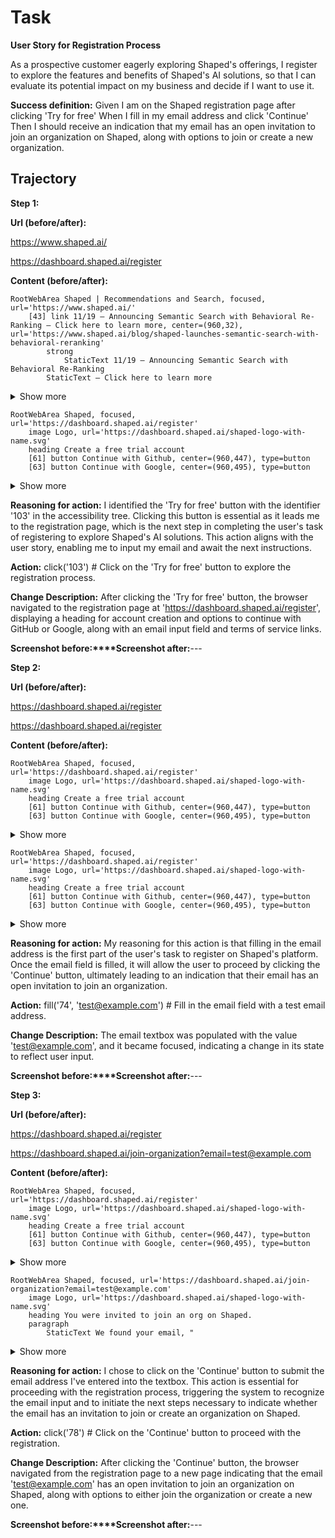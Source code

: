 # Task

**User Story for Registration Process**

As a prospective customer eagerly exploring Shaped's offerings,
I register to explore the features and benefits of Shaped's AI solutions,
so that I can evaluate its potential impact on my business and decide if I want to use it.

**Success definition:** Given I am on the Shaped registration page after clicking 'Try for free'
When I fill in my email address and click 'Continue'
Then I should receive an indication that my email has an open invitation to join an organization on Shaped, along with options to join or create a new organization.

## Trajectory

**Step 1:**

**Url (before/after):** 

https://www.shaped.ai/

https://dashboard.shaped.ai/register

**Content (before/after):** 

```
RootWebArea Shaped | Recommendations and Search, focused, url='https://www.shaped.ai/'
	[43] link 11/19 — Announcing Semantic Search with Behavioral Re-Ranking — Click here to learn more, center=(960,32), url='https://www.shaped.ai/blog/shaped-launches-semantic-search-with-behavioral-reranking'
		strong
			StaticText 11/19 — Announcing Semantic Search with Behavioral Re-Ranking
		StaticText — Click here to learn more
```
<details><summary>Show more</summary>

```
	banner
		[53] link home, center=(423,104), url='https://www.shaped.ai/'
			image, url='https://cdn.prod.website-files.com/668c2c51c9deca1046d67070/669a1d930fd1bb0e96c885b1_Shaped_Logo_Horizontal_White.svg'
		navigation
			[58] link Docs, center=(708,103), url='https://docs.shaped.ai/'
			[60] button Solutions, center=(797,103), expanded=False, hasPopup='menu'
			[68] button Products, center=(901,103), expanded=False, hasPopup='menu'
			[73] link Case Studies, center=(1020,103), url='https://www.shaped.ai/case-study'
			[74] link Blog, center=(1120,103), url='https://www.shaped.ai/blog'
			[75] link Contact, center=(1201,103), url='https://meetings.hubspot.com/matt2900/meet-with-shaped-?uuid=4076ed73-5725-4ee7-ac01-2e1869237a18'
		[82] link Login, center=(1392,103), url='https://dashboard.shaped.ai/login'
		[83] link Get Started, center=(1523,104), url='https://dashboard.shaped.ai/register'
	main
		heading Build Search &  Recommendations 100x Faster
		paragraph
			StaticText Increase engagement, conversion, and retention with a configurable system that adapts in real-time
		[103] link Try for free, center=(409,575), url='https://dashboard.shaped.ai/register'
		image Afterhour logo, url='https://cdn.prod.website-files.com/668c2c51c9deca1046d67070/669682e1e2aeb6a0188a164e_company-01.svg'
		image breakr logo, url='https://cdn.prod.website-files.com/668c2c51c9deca1046d67070/669682e00979326bb34a5fd4_company-03.svg'
		image checkmate logo, url='https://cdn.prod.website-files.com/668c2c51c9deca1046d67070/669682e1146f901fffdafc87_company-05.svg'
		image dev logo, url='https://cdn.prod.website-files.com/668c2c51c9deca1046d67070/669682e14244732017cb56cc_company-07.svg'
		image fetch logo, url='https://cdn.prod.website-files.com/668c2c51c9deca1046d67070/6696ee1b4ec64c7fcba0fb3a_company-05-1.svg'
		image Hang Logo, url='https://cdn.prod.website-files.com/668c2c51c9deca1046d67070/669682e0b11a2a58fe1869fb_company-09.svg'
		image kogan logo, url='https://cdn.prod.website-files.com/668c2c51c9deca1046d67070/669682e1805ed88805e58f62_company-02.svg'
		image locker logo, url='https://cdn.prod.website-files.com/668c2c51c9deca1046d67070/6696ef1fef5e55b6b390deb8_company-05.webp'
		image Outdorsy logo, url='https://cdn.prod.website-files.com/668c2c51c9deca1046d67070/669682e0d70cc51e8d7e111e_company-04.svg'
		image playbook logo, url='https://cdn.prod.website-files.com/668c2c51c9deca1046d67070/669682e10376bfc5993a0eeb_company-06.svg'
		image QVC logo, url='https://cdn.prod.website-files.com/668c2c51c9deca1046d67070/669682e0a71edf1a3845e19b_company-08.svg'
		image Trela Logo, url='https://cdn.prod.website-files.com/668c2c51c9deca1046d67070/669682e022cd1a0165caa413_company-10.svg'
		StaticText News
		link Announcing Semantic Search with Behavioral Re-Ranking, url='http://www.shaped.ai/blog/shaped-launches-semantic-search-with-behavioral-reranking'
		Canvas
		heading Why Shaped
		StaticText Turn behavior into
		StaticText relevance
		list
			listitem
				heading Easy Set-Up
				paragraph
					StaticText Connect and deploy rapidly with direct integration to your existing data sources.
			listitem
				heading Real-Time Adaptability
				paragraph
					StaticText Ingest and re-rank in real-time using behavioral signals.
			listitem
				heading State-of-the-Art Model Library
				paragraph
					StaticText Fine tune LLMs and neural ranking models for state-of-the-art performance.
			listitem
				heading Highly Customizable
				paragraph
					StaticText Build and experiment with ranking and retrieval components for any use case.
			listitem
				heading Explainable Results
				paragraph
					StaticText Visualize, evaluate, and interpret your data with in-session analytics and performance metrics.
			listitem
				heading Secure Infrastructure
				paragraph
					StaticText Scale with enterprise-grade security that’s GDPR and SOC2 compliant.
		image Diagram showing how you can connect and deploy rapidly with direct integration to your existing data sources., url='https://cdn.prod.website-files.com/668c2c51c9deca1046d67070/669034fb9ace042cde50b1ae_shaped-why-01.webp'
		generic
			group 1 / 3
				link Hang Logo Increased Redemption Rate by 4x, url='https://www.shaped.ai/'
					image Hang Logo, url='https://cdn.prod.website-files.com/668c2c51c9deca1046d67070/66950ee5a536e90f2724dc24_Hang.svg'
					StaticText 4x
			group 2 / 3
				link Trela Logo Increased Average Order Value by 16%, url='https://www.shaped.ai/case-study/trela'
					image Trela Logo, url='https://cdn.prod.website-files.com/668c2c51c9deca1046d67070/66950ef3a0b78e01eb110332_trela.svg'
					StaticText 16%
			group 3 / 3
				link Breakr logo Increased Diversity by 3x, url='https://www.shaped.ai/case-study/breakr'
					image Breakr logo, url='https://cdn.prod.website-files.com/668c2c51c9deca1046d67070/66950efd21affb06adca55ac_Breakr.svg'
					StaticText 3x
		generic, atomic
		StaticText How It Works
		heading Shaped Overview
		image diagram showing shaped overview of how it works, url='https://cdn.prod.website-files.com/668c2c51c9deca1046d67070/6695218784c4b26d96c17b7e_How-it-works-p-2000.webp'
		group 1 / 3
			image, url='https://cdn.prod.website-files.com/668c2c51c9deca1046d67070/6695367aec1559b05980873d_axis%201.svg'
			StaticText “Shaped is the best of both worlds — easy to get started while allowing control over our features and models.”
			StaticText Mishaal Al Gergawi
			StaticText CEO, Axis
		group 2 / 3
			image brandazine logo, url='https://cdn.prod.website-files.com/668c2c51c9deca1046d67070/66955f11b8b6adcf99c6df7c_brandazine%201.svg'
			StaticText “Shaped's understanding of our data and ability to create a custom model has been impressive.”
			StaticText Matt Koh
			StaticText Co-CEO, Brandazine
		group 3 / 3
			image Breakr logo, url='https://cdn.prod.website-files.com/668c2c51c9deca1046d67070/66950efd21affb06adca55ac_Breakr.svg'
			StaticText “Shaped provided expertise on how we should collect session and streaming data, while advising on our long term data infrastructure”
			StaticText Ameer Brown
			StaticText Co-Founder, Breakr
		generic, atomic
		button Previous slide
			image
		button Next slide
			image
		heading Designed for technical teams
		paragraph
			StaticText Whether you’re an expert in recommendation systems, a casual machine-learning practitioner or a novice developer, Shaped is built for you.
		link Read the docs, url='https://docs.shaped.ai/'
		tablist, orientation='horizontal'
			tab Javascript, selected=True
			tab Python, selected=False
		tabpanel Javascript
			StaticText npm install
			StaticText @shaped.ai/client
			StaticText 01
			StaticText 02
			StaticText 03
			StaticText 04
			StaticText 05
			StaticText 06
			StaticText 07
			StaticText 08
			StaticText 09
			StaticText 10
			StaticText const
			StaticText {rank} = require('shapedai').Client(
			StaticText 'your_api_key'
			StaticText );
			StaticText await
			StaticText rank({model_name:
			StaticText 'for_you_feed'
			StaticText , user_id:
			StaticText '3'
			StaticText });
		StaticText Output
		StaticText {
		StaticText "ids"
		StaticText : [
		StaticText "carrot"
		StaticText ,
		StaticText "apple"
		StaticText ],
		StaticText "scores"
		StaticText : [
		StaticText 0.919
		StaticText ,
		StaticText 0.832
		StaticText ]
		StaticText }
		heading Solutions for every platform
		link dropship or deliver icon gift icon dollar or money icon Marketplaces Optimize all sides of any marketplace. Improve every step of a buyers’ and sellers’ experience. receipt icon cart icon package icon, url='https://www.shaped.ai/solutions/marketplace'
			image dropship or deliver icon, url='https://cdn.prod.website-files.com/668c2c51c9deca1046d67070/669610eeea3e27832ff61f62_sol-mp-03.svg'
			image gift icon, url='https://cdn.prod.website-files.com/668c2c51c9deca1046d67070/669610ee3ca92dfbcfc0d3b5_sol-mp-02.svg'
			image dollar or money icon, url='https://cdn.prod.website-files.com/668c2c51c9deca1046d67070/669610eec731a0a56d45c4a7_sol-mp-01.svg'
			heading Marketplaces
			paragraph
			image receipt icon, url='https://cdn.prod.website-files.com/668c2c51c9deca1046d67070/669610eedec253ed0698179b_sol-mp-05.svg'
			image cart icon, url='https://cdn.prod.website-files.com/668c2c51c9deca1046d67070/669610ee4bb5341b337dfd19_sol-mp-04.svg'
			image package icon, url='https://cdn.prod.website-files.com/668c2c51c9deca1046d67070/669610ee71c27deafdb959f7_sol-mp-06.svg'
		link chat icon heart icon stack of image icon Social Media Turn traffic into community. Boost engagement and retention. girl or person icon thumbs up icon camera icon, url='https://www.shaped.ai/solutions/social-media'
			image chat icon, url='https://cdn.prod.website-files.com/668c2c51c9deca1046d67070/669618fc95646c9873d168a3_sol-sm-02.svg'
			image heart icon, url='https://cdn.prod.website-files.com/668c2c51c9deca1046d67070/669618fc95a41898d427ef93_sol-sm-03.svg'
			image stack of image icon, url='https://cdn.prod.website-files.com/668c2c51c9deca1046d67070/669618fc67fe63e02bf6c901_sol-sm-01.svg'
			heading Social Media
			paragraph
			image girl or person icon, url='https://cdn.prod.website-files.com/668c2c51c9deca1046d67070/669618fc2ba645447f5db502_sol-sm-05.svg'
			image thumbs up icon, url='https://cdn.prod.website-files.com/668c2c51c9deca1046d67070/669618fca5ee0d95f14296d6_sol-sm-04.svg'
			image camera icon, url='https://cdn.prod.website-files.com/668c2c51c9deca1046d67070/669618fc9ebcc2efa8f525be_sol-sm-06.svg'
		link smiley icon gaming console icon music icon Media Platforms Turn traffic into subscriptions. Boost revenue and engagement. flower or picture icon chat icon television icon, url='https://www.shaped.ai/solutions/media-platforms'
			image smiley icon, url='https://cdn.prod.website-files.com/668c2c51c9deca1046d67070/6696178595646c9873d07b08_sol-me-06.svg'
			image gaming console icon, url='https://cdn.prod.website-files.com/668c2c51c9deca1046d67070/66961785182317f0ef327d52_sol-me-05.svg'
			image music icon, url='https://cdn.prod.website-files.com/668c2c51c9deca1046d67070/669617856a1341e1ad363f7c_sol-me-04.svg'
			heading Media Platforms
			paragraph
			image flower or picture icon, url='https://cdn.prod.website-files.com/668c2c51c9deca1046d67070/669617858d152dc383f3d154_sol-me-01.svg'
			image chat icon, url='https://cdn.prod.website-files.com/668c2c51c9deca1046d67070/669617858db9d3d9d0485d02_sol-me-02.svg'
			image television icon, url='https://cdn.prod.website-files.com/668c2c51c9deca1046d67070/669617856a1341e1ad363f78_sol-me-03.svg'
		link cart icon gift icon money bag icon E-Commerce Turn traffic into conversions. Boost engagement and retention. sunglasses icon bag icon receipt icon, url='https://www.shaped.ai/solutions/e-commerce'
			image cart icon, url='https://cdn.prod.website-files.com/668c2c51c9deca1046d67070/6696177debed04af9f416abf_sol-ec-02.svg'
			image gift icon, url='https://cdn.prod.website-files.com/668c2c51c9deca1046d67070/669610ee3ca92dfbcfc0d3b5_sol-mp-02.svg'
			image money bag icon, url='https://cdn.prod.website-files.com/668c2c51c9deca1046d67070/6696177e6be63aeebb4c355a_sol-ec-06.svg'
			heading E-Commerce
			paragraph
			image sunglasses icon, url='https://cdn.prod.website-files.com/668c2c51c9deca1046d67070/6696177dd490bc23f98f453b_sol-ec-05.svg'
			image bag icon, url='https://cdn.prod.website-files.com/668c2c51c9deca1046d67070/6696177edec253ed069cadf9_sol-ec-04.svg'
			image receipt icon, url='https://cdn.prod.website-files.com/668c2c51c9deca1046d67070/6696177d182317f0ef327a2c_sol-ec-03.svg'
		heading Get up and running with one engineer in one sprint
		paragraph
			StaticText Guaranteed lift within your first 30 days or your money back
		link Get Started for Free, url='https://dashboard.shaped.ai/register'
		link Contact us, url='https://meetings.hubspot.com/matt2900'
		Canvas
		StaticText 100M+
		StaticText Users and items
		StaticText 1000+
		StaticText Queries per second
		StaticText 1B+
		StaticText Requests
		heading FAQs
		paragraph
			StaticText Wherever you need us, we’re there. We are always on-hand to answer your questions.
		link Contact, url='https://meetings.hubspot.com/matt2900/meet-with-shaped-?uuid=4076ed73-5725-4ee7-ac01-2e1869237a18'
		button How long will it take to integrate?, expanded=True
		paragraph
			StaticText The integration process is quick. You can connect your data to Shaped in minutes, train your first model in hours, and fully integrate into your app in days.
		button How is Shaped different to Algolia, AWS Personalize...?, expanded=False
		button Can I use Shaped for multiple ranking use-cases?, expanded=False
		button How much data do I need?, expanded=False
		button Why shouldn’t I build this in-house?, expanded=False
		button What’s your pricing?, expanded=False
		button How do you handle my data?, expanded=False
	contentinfo
		StaticText Products
		link Semantic Search, url='https://www.shaped.ai/semanticsearch'
		link Recommendations, url='https://www.shaped.ai/recommendations'
		StaticText Solutions
		link Marketplaces, url='https://www.shaped.ai/solutions/marketplace'
		link Social Media, url='https://www.shaped.ai/solutions/social-media'
		link Media Platforms, url='https://www.shaped.ai/solutions/marketplace'
		link E-commerce, url='https://www.shaped.ai/solutions/e-commerce'
		StaticText Integrations
		link Segment, url='https://docs.shaped.ai/docs/integrations/segment'
		link Amplitude, url='https://docs.shaped.ai/docs/integrations/amplitude'
		link BigQuery, url='https://docs.shaped.ai/docs/integrations/bigquery'
		link PostgreSQL, url='https://docs.shaped.ai/docs/integrations/postgresql'
		link MySQL, url='https://docs.shaped.ai/docs/integrations/mysql'
		link SnowFlake, url='https://docs.shaped.ai/docs/integrations/snowflake'
		StaticText Resources
		link Docs, url='https://docs.shaped.ai/'
		link Case Studies, url='https://www.shaped.ai/case-study'
		link Blogs, url='https://www.shaped.ai/blog'
		link Vs. Algolia, url='https://www.shaped.ai/blog/shaped-vs-algolia-recommend'
		link Vs. AWS Personalize, url='https://www.shaped.ai/blog/shaped-vs-aws-personalize'
		StaticText Company
		link Careers, url='https://www.ycombinator.com/companies/shaped/jobs'
		link Security, url='https://docs.shaped.ai/docs/support/security'
		link Privacy Policy, url='https://www.shaped.ai/privacy-policy'
		link Terms Of Service, url='https://www.shaped.ai/terms-of-service'
		StaticText Stay informed on the latest news, updates, and releases.
		form Newsletter
			textbox Enter your email, required
			button Submit, disabled=True
		link, url='https://twitter.com/shapedai'
		link, url='https://www.linkedin.com/company/shapedai'
		link, url='https://docs.google.com/forms/d/e/1FAIpQLSdZKGa6FEqSlmIcWlmnv2T9SbGcNzCh-bsDMFoF7RimUAi2MA/viewform'
		link, url='https://www.shaped.ai/'
			image, url='https://cdn.prod.website-files.com/668c2c51c9deca1046d67070/669a1c4c7b8bc051ce153ee5_Shaped_Symbol_White.svg'
		StaticText © 2024 Shaped
		StaticText All right reserved.
```
</details>



```
RootWebArea Shaped, focused, url='https://dashboard.shaped.ai/register'
	image Logo, url='https://dashboard.shaped.ai/shaped-logo-with-name.svg'
	heading Create a free trial account
	[61] button Continue with Github, center=(960,447), type=button
	[63] button Continue with Google, center=(960,495), type=button
```
<details><summary>Show more</summary>

```
		image
	StaticText or
	LabelText
		StaticText Email
	[74] textbox Email, center=(960,621), autocomplete=email, contenteditable=True, type=email
	paragraph
		StaticText By clicking continue, you agree to our
		[76] link Terms of Service, center=(1059,664), url='https://www.shaped.ai/terms-of-service'
		StaticText and
		[77] link Privacy Policy, center=(958,680), url='https://www.shaped.ai/privacy-policy'
		StaticText .
	[78] button Continue, center=(960,725)
	paragraph
		[80] link Already have an account?Sign in., center=(960,778), inner_text=Already have an account? Sign in., url='https://dashboard.shaped.ai/login'
	region Notifications (F8)
		list
	alert, atomic
```
</details>

**Reasoning for action:** I identified the 'Try for free' button with the identifier '103' in the accessibility tree. Clicking this button is essential as it leads me to the registration page, which is the next step in completing the user's task of registering to explore Shaped's AI solutions. This action aligns with the user story, enabling me to input my email and await the next instructions.

**Action:** click('103') # Click on the 'Try for free' button to explore the registration process.

**Change Description:** After clicking the 'Try for free' button, the browser navigated to the registration page at 'https://dashboard.shaped.ai/register', displaying a heading for account creation and options to continue with GitHub or Google, along with an email input field and terms of service links.

**Screenshot before:****Screenshot after:**---

**Step 2:**

**Url (before/after):** 

https://dashboard.shaped.ai/register

https://dashboard.shaped.ai/register

**Content (before/after):** 

```
RootWebArea Shaped, focused, url='https://dashboard.shaped.ai/register'
	image Logo, url='https://dashboard.shaped.ai/shaped-logo-with-name.svg'
	heading Create a free trial account
	[61] button Continue with Github, center=(960,447), type=button
	[63] button Continue with Google, center=(960,495), type=button
```
<details><summary>Show more</summary>

```
		image
	StaticText or
	LabelText
		StaticText Email
	[74] textbox Email, center=(960,621), autocomplete=email, contenteditable=True, type=email
	paragraph
		StaticText By clicking continue, you agree to our
		[76] link Terms of Service, center=(1059,664), url='https://www.shaped.ai/terms-of-service'
		StaticText and
		[77] link Privacy Policy, center=(958,680), url='https://www.shaped.ai/privacy-policy'
		StaticText .
	[78] button Continue, center=(960,725)
	paragraph
		[80] link Already have an account?Sign in., center=(960,778), inner_text=Already have an account? Sign in., url='https://dashboard.shaped.ai/login'
	region Notifications (F8)
		list
	alert, atomic
```
</details>



```
RootWebArea Shaped, focused, url='https://dashboard.shaped.ai/register'
	image Logo, url='https://dashboard.shaped.ai/shaped-logo-with-name.svg'
	heading Create a free trial account
	[61] button Continue with Github, center=(960,447), type=button
	[63] button Continue with Google, center=(960,495), type=button
```
<details><summary>Show more</summary>

```
		image
	StaticText or
	LabelText
		StaticText Email
	[74] textbox Email value='test@example.com', center=(960,621), autocomplete=email, contenteditable=True, focused, type=email
	paragraph
		StaticText By clicking continue, you agree to our
		[76] link Terms of Service, center=(1059,664), url='https://www.shaped.ai/terms-of-service'
		StaticText and
		[77] link Privacy Policy, center=(958,680), url='https://www.shaped.ai/privacy-policy'
		StaticText .
	[78] button Continue, center=(960,725)
	paragraph
		[80] link Already have an account?Sign in., center=(960,778), inner_text=Already have an account? Sign in., url='https://dashboard.shaped.ai/login'
	region Notifications (F8)
		list
	alert, atomic
```
</details>

**Reasoning for action:** My reasoning for this action is that filling in the email address is the first part of the user's task to register on Shaped's platform. Once the email field is filled, it will allow the user to proceed by clicking the 'Continue' button, ultimately leading to an indication that their email has an open invitation to join an organization.

**Action:** fill('74', 'test@example.com') # Fill in the email field with a test email address.

**Change Description:** The email textbox was populated with the value 'test@example.com', and it became focused, indicating a change in its state to reflect user input.

**Screenshot before:****Screenshot after:**---

**Step 3:**

**Url (before/after):** 

https://dashboard.shaped.ai/register

https://dashboard.shaped.ai/join-organization?email=test@example.com

**Content (before/after):** 

```
RootWebArea Shaped, focused, url='https://dashboard.shaped.ai/register'
	image Logo, url='https://dashboard.shaped.ai/shaped-logo-with-name.svg'
	heading Create a free trial account
	[61] button Continue with Github, center=(960,447), type=button
	[63] button Continue with Google, center=(960,495), type=button
```
<details><summary>Show more</summary>

```
		image
	StaticText or
	LabelText
		StaticText Email
	[74] textbox Email value='test@example.com', center=(960,621), autocomplete=email, contenteditable=True, focused, type=email
	paragraph
		StaticText By clicking continue, you agree to our
		[76] link Terms of Service, center=(1059,664), url='https://www.shaped.ai/terms-of-service'
		StaticText and
		[77] link Privacy Policy, center=(958,680), url='https://www.shaped.ai/privacy-policy'
		StaticText .
	[78] button Continue, center=(960,725)
	paragraph
		[80] link Already have an account?Sign in., center=(960,778), inner_text=Already have an account? Sign in., url='https://dashboard.shaped.ai/login'
	region Notifications (F8)
		list
	alert, atomic
```
</details>



```
RootWebArea Shaped, focused, url='https://dashboard.shaped.ai/join-organization?email=test@example.com'
	image Logo, url='https://dashboard.shaped.ai/shaped-logo-with-name.svg'
	heading You were invited to join an org on Shaped.
	paragraph
		StaticText We found your email, "
```
<details><summary>Show more</summary>

```
		StaticText test@example.com
		StaticText " has an open invitation to join an org. You can join them or continue to
		[131] button create a new organization, center=(1098,396)
		StaticText .
	image
	StaticText nitu.razvan+account2@icloud.com
	[137] button Join, center=(1098,480)
	region Notifications (F8)
		list
	alert, atomic
```
</details>

**Reasoning for action:** I chose to click on the 'Continue' button to submit the email address I've entered into the textbox. This action is essential for proceeding with the registration process, triggering the system to recognize the email input and to initiate the next steps necessary to indicate whether the email has an invitation to join or create an organization on Shaped.

**Action:** click('78') # Click on the 'Continue' button to proceed with the registration.

**Change Description:** After clicking the 'Continue' button, the browser navigated from the registration page to a new page indicating that the email 'test@example.com' has an open invitation to join an organization on Shaped, along with options to either join the organization or create a new one.

**Screenshot before:****Screenshot after:**---

